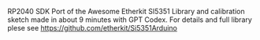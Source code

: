 RP2040 SDK Port of the Awesome Etherkit SI5351 Library and calibration sketch made in about 9 minutes with GPT Codex.
For details and full library plese see https://github.com/etherkit/Si5351Arduino


